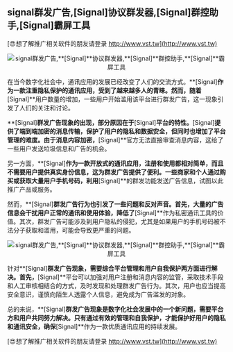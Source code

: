 ## **signal群发广告,**[Signal]**协议群发器,**[Signal]**群控助手,**[Signal]**霸屏工具**

[😍想了解推广相关软件的朋友请登录 http://www.vst.tw](http://www.vst.tw)

 <center><img src="https://vst.tw/MP4/tuiguang/png/6.png" alt="signal群发广告,**[Signal]**协议群发器,**[Signal]**群控助手,**[Signal]**霸屏工具"></center>

在当今数字化社会中，通讯应用的发展已经改变了人们的交流方式。**[Signal]**作为一款注重隐私保护的通讯应用，受到了越来越多人的青睐。然而，随着**[Signal]**用户数量的增加，一些用户开始滥用该平台进行群发广告，这一现象引发了人们的关注和讨论。

**[Signal]**群发广告现象的出现，部分原因在于**[Signal]**平台的特性。**[Signal]**提供了端到端加密的消息传输，保护了用户的隐私和数据安全，但同时也增加了平台管理的难度。由于消息内容加密，**[Signal]**官方无法直接审查消息内容，这给了一些用户发送垃圾信息和广告的机会。

另一方面，**[Signal]**作为一款开放式的通讯应用，注册和使用都相对简单，而且不需要用户提供真实身份信息，这为群发广告提供了便利。一些商家和个人通过购买或获取大量用户手机号码，利用**[Signal]**的群发功能发送广告信息，试图以此推广产品或服务。

然而，**[Signal]**群发广告行为也引发了一些问题和反对声音。首先，大量的广告信息会干扰用户正常的通讯和使用体验，降低了**[Signal]**作为私密通讯工具的价值。其次，群发广告可能涉及到用户隐私的侵犯，尤其是如果用户的手机号码被不法分子获取和滥用，可能会导致更严重的问题。

 <center><img src="https://vst.tw/MP4/tuiguang/png/2.png" alt="signal群发广告,**[Signal]**协议群发器,**[Signal]**群控助手,**[Signal]**霸屏工具"></center>

针对**[Signal]**群发广告现象，需要综合平台管理和用户自我保护两方面进行解决。首先，**[Signal]**平台可以加强对用户注册和消息内容的监管，采取技术手段和人工审核相结合的方式，及时发现和处理群发广告行为。其次，用户也应当提高安全意识，谨慎向陌生人透露个人信息，避免成为广告滥发的对象。

总的来说，**[Signal]**群发广告现象是数字化社会发展中的一个新问题，需要平台方和用户共同努力解决。只有通过有效的管理和自我保护，才能保护好用户的隐私和通讯安全，确保**[Signal]**作为一款优质通讯应用的持续发展。

[😍想了解推广相关软件的朋友请登录 http://www.vst.tw](http://www.vst.tw)



